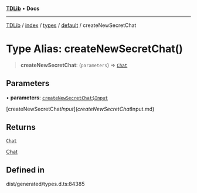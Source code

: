 [**TDLib**](../../../../../../README.md) • **Docs**

***

[TDLib](../../../../../../modules.md) / [index](../../../../../README.md) / [types](../../../README.md) / [default](../README.md) / createNewSecretChat

# Type Alias: createNewSecretChat()

> **createNewSecretChat**: (`parameters`) => [`Chat`](Chat.md)

## Parameters

• **parameters**: [`createNewSecretChat$Input`](createNewSecretChat$Input.md)

[createNewSecretChat$Input](createNewSecretChat$Input.md)

## Returns

[`Chat`](Chat.md)

[Chat](Chat.md)

## Defined in

dist/generated/types.d.ts:84385
